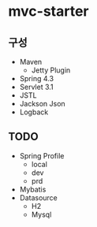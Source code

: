 # mvc-starter

## 구성
* Maven
  * Jetty Plugin
* Spring 4.3
* Servlet 3.1
* JSTL
* Jackson Json
* Logback

## TODO
* Spring Profile
  * local
  * dev
  * prd
* Mybatis
* Datasource
  * H2
  * Mysql


